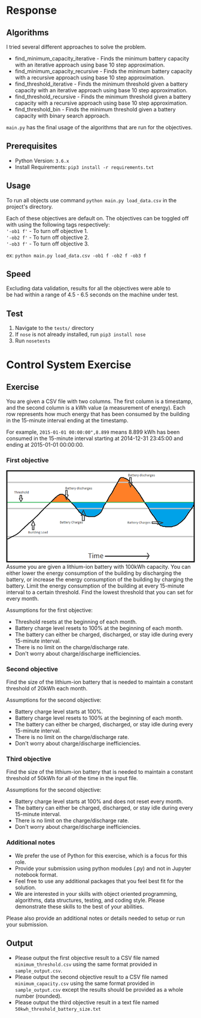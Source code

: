 # Response  

## Algorithms
I tried several different approaches to solve the problem.
* find_minimum_capacity_iterative - Finds the minimum battery capacity with an iterative approach using base 10 step approximation.
* find_minimum_capacity_recursive - Finds the minimum battery capacity with a recursive approach using base 10 step approximation.
* find_threshold_iterative - Finds the minimum threshold given a battery capacity with an iterative approach using base 10 step approximation.
* find_threshold_recursive - Finds the minimum threshold given a battery capacity with a recursive approach using base 10 step approximation.
* find_threshold_bin - Finds the minimum threshold given a battery capacity with binary search approach.

`main.py` has the final usage of the algorithms that are run for the objectives.

## Prerequisites
* Python Version: `3.6.x`  
* Install Requirements: `pip3 install -r requirements.txt`

## Usage
To run all objects use command `python main.py load_data.csv` in the project's directory.

Each of these objectives are default on.
The objectives can be toggled off with using the following tags respectively:  
`'-ob1 f'` - To turn off objective 1.  
`'-ob2 f'` - To turn off objective 2.  
`'-ob3 f'` - To turn off objective 3.  
  
ex: `python main.py load_data.csv -ob1 f -ob2 f -ob3 f`

## Speed
Excluding data validation, results for all the objectives were able to  
be had within a range of 4.5 - 6.5 seconds on the machine under test.

## Test  
1. Navigate to the `tests/` directory
2. If `nose` is not already installed, run `pip3 install nose`
3. Run `nosetests`  


# Control System Exercise

## Exercise
You are given a CSV file with two columns. The first column is a timestamp, and the second column is a kWh value (a measurement of energy). Each row represents how much energy that has been consumed by the building in the 15-minute interval ending at the timestamp.

For example, `2015-01-01 00:00:00",8.899` means 8.899 kWh has been consumed in the 15-minute interval starting at 2014-12-31 23:45:00 and ending at 2015-01-01 00:00:00.

### First objective 
<img src="./img.png">
Assume you are given a lithium-ion battery with 100kWh capacity. You can either lower the energy consumption of the building by discharging the battery, or increase the energy consumption of the building by charging the battery.
Limit the energy consumption of the building at every 15-minute interval to a certain threshold. Find the lowest threshold that you can set for every month.

Assumptions for the first objective:
* Threshold resets at the beginning of each month.
* Battery charge level resets to 100% at the beginning of each month.
* The battery can either be charged, discharged, or stay idle during every 15-minute interval.
* There is no limit on the charge/discharge rate.
* Don't worry about charge/discharge inefficiencies.


### Second objective
Find the size of the lithium-ion battery that is needed to maintain a constant threshold of 20kWh each month.

Assumptions for the second objective:
* Battery charge level starts at 100%.
* Battery charge level resets to 100% at the beginning of each month.
* The battery can either be charged, discharged, or stay idle during every 15-minute interval.
* There is no limit on the charge/discharge rate.
* Don't worry about charge/discharge inefficiencies.


### Third objective
Find the size of the lithium-ion battery that is needed to maintain a constant threshold of 50kWh for all of the time in the input file.

Assumptions for the second objective:
* Battery charge level starts at 100% and does not reset every month.
* The battery can either be charged, discharged, or stay idle during every 15-minute interval.
* There is no limit on the charge/discharge rate.
* Don't worry about charge/discharge inefficiencies.

### Additional notes
* We prefer the use of Python for this exercise, which is a focus for this role.
* Provide your submission using python modules (.py) and not in Jupyter notebook format.
* Feel free to use any additional packages that you feel best fit for the solution.
* We are interested in your skills with object oriented programming, algorithms, data structures, testing, and coding style. Please demonstrate these skills to the best of your abilities.

Please also provide an additional notes or details needed to setup or run your submission.

## Output

* Please output the first objective result to a CSV file named `minimum_threshold.csv` using the same format provided in `sample_output.csv`. 
* Please output the second objective result to a CSV file named `minimum_capacity.csv` using the same format provided in `sample_output.csv` except the results should be provided as a whole number (rounded).
* Please output the third objective result in a text file named `50kwh_threshold_battery_size.txt`


